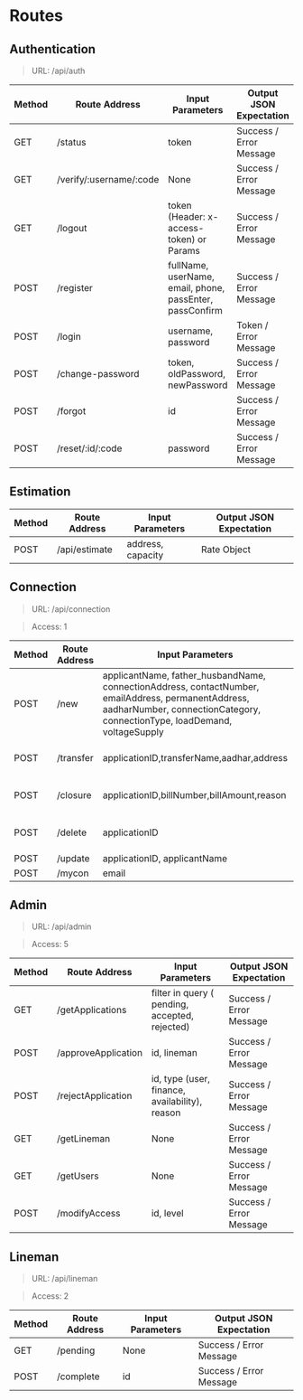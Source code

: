 # Routes

## Authentication

> URL: /api/auth

Method | Route Address | Input Parameters | Output JSON Expectation
--- | --- | --- | ---
GET | /status | token | Success / Error Message
GET | /verify/:username/:code | None | Success / Error Message
GET | /logout | token (Header: x-access-token) or Params | Success / Error Message
POST | /register | fullName, userName, email, phone, passEnter, passConfirm | Success / Error Message
POST | /login | username, password | Token / Error Message
POST | /change-password | token, oldPassword, newPassword | Success / Error Message
POST | /forgot | id |  Success / Error Message
POST | /reset/:id/:code | password | Success / Error Message


## Estimation

Method | Route Address | Input Parameters | Output JSON Expectation
--- | --- | --- | ---
POST | /api/estimate | address, capacity | Rate Object

## Connection

> URL: /api/connection

> Access: 1

Method | Route Address | Input Parameters | Output JSON Expectation
--- | --- | --- | ---
POST | /new | applicantName, father_husbandName, connectionAddress, contactNumber, emailAddress, permanentAddress, aadharNumber, connectionCategory, connectionType, loadDemand, voltageSupply | Success/Error Message
POST | /transfer | applicationID,transferName,aadhar,address | updatedData Object / Error Message
POST | /closure | applicationID,billNumber,billAmount,reason | updatedData Object / Error Message
POST | /delete | applicationID | Success /Error Message
POST | /update | applicationID, applicantName | data/Error
POST | /mycon | email | data/Error

## Admin

> URL: /api/admin

> Access: 5

Method | Route Address | Input Parameters | Output JSON Expectation
--- | --- | --- | ---
GET | /getApplications | filter in query ( pending, accepted, rejected) | Success / Error Message
POST | /approveApplication | id, lineman | Success / Error Message
POST | /rejectApplication | id, type (user, finance, availability), reason | Success / Error Message
GET | /getLineman | None | Success / Error Message
GET | /getUsers | None | Success / Error Message
POST | /modifyAccess | id, level | Success / Error Message

## Lineman

> URL: /api/lineman

> Access: 2

Method | Route Address | Input Parameters | Output JSON Expectation
--- | --- | --- | ---
GET | /pending | None | Success / Error Message
POST | /complete | id | Success / Error Message